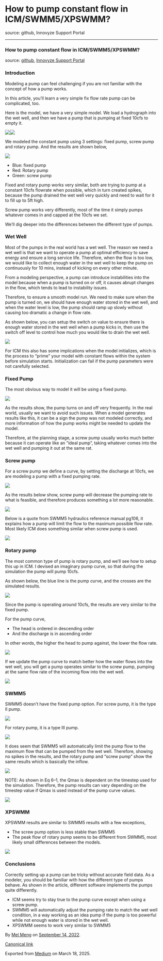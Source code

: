 # How to pump constant flow in ICM/SWMM5/XPSWMM?

source: github, Innovyze Support Portal

---

### How to pump constant flow in ICM/SWMM5/XPSWMM?

source: [github](https://github.com/mel-meng/hhnote/tree/main/hydraulics/pump), [Innovyze Support Portal](https://innovyze.force.com/support/s/article/How-to-pump-constant-flow-in-ICM-SWMM5-XPSWMM)

### Introduction

Modeling a pump can feel challenging if you are not familiar with the concept of how a pump works.

In this article, you’ll learn a very simple fix flow rate pump can be complicated, too.

Here is the model, we have a very simple model. We load a hydrograph into the wet well, and then we have a pump that is pumping at fixed 10cfs to empty it.

![](images\0_DVk5s9BJDNQI16gO.png)![](images\0_LnPMdrx5A2hedBL3.png)

We modeled the constant pump using 3 settings: fixed pump, screw pump and rotary pump. And the results are shown below,

![](images\0_Om0HKGXc-kiQ8z8v.png)

* Blue: fixed pump
* Red: Rotary pump
* Green: screw pump

Fixed and rotary pump works very similar, both are trying to pump at a constant 10cfs flowrate when possible, which in turn created spikes, because the pump drained the wet well very quickly and need to wait for it to fill up to 5ft high.

Screw pump works very differently, most of the time it simply pumps whatever comes in and capped at the 10cfs we set.

We’ll dig deeper into the differences between the different type of pumps.

### Wet Well

Most of the pumps in the real world has a wet well. The reason we need a wet well is that we want to operate a pump at optimal efficiency to save energy and ensure a long service life. Therefore, when the flow is too low, we would like to collect enough water in the wet well to keep the pump on continuously for 10 mins, instead of kicking on every other minute.

From a modeling perspective, a pump can introduce instabilities into the model because when a pump is turned on or off, it causes abrupt changes in the flow, which tends to lead to instability issues.

Therefore, to ensure a smooth model run. We need to make sure when the pump is turned on, we should have enough water stored in the wet well, and when the water level is low, the pump should ramp up slowly without causing too dramatic a change in flow rate.

As shown below, you can setup the switch on value to ensure there is enough water stored in the wet well when a pump kicks in, then use the switch off level to control how much you would like to drain the wet well.

![](images\0_KjIhDN53Nih1kOqr.png)

For ICM this also has some implications when the model initializes, which is the process to “prime” your model with constant flows within the system before simulation starts. Initialization can fail if the pump parameters were not carefully selected.

### Fixed Pump

The most obvious way to model it will be using a fixed pump.

![](images\0_CE8C8u1Qx3FdLhD4.png)

As the results show, the pump turns on and off very frequently. In the real world, usually we want to avoid such issues. When a model generates results like this, it can be a sign the pump was not modeled correctly, and more information of how the pump works might be needed to update the model.

Therefore, at the planning stage, a screw pump usually works much better because it can operate like an “ideal pump”, taking whatever comes into the wet well and pumping it out at the same rat.

### Screw pump

For a screw pump we define a curve, by setting the discharge at 10cfs, we are modeling a pump with a fixed pumping rate.

![](images\0_dTc1GiIBpJglD1_c.png)

As the results below show, screw pump will decrease the pumping rate to what is feasible, and therefore produces something a lot more reasonable.

![](images\0_alh4SfLOCmc9XqxD.png)

Below is a quote from SWMM5 hydraulics reference manual pg106, it explains how a pump will limit the flow to the maximum possible flow rate. Most likely ICM does something similar when screw pump is used.

![](images\0_k57TRlfodIzc_bVj.png)

### Rotary pump

The most common type of pump is rotary pump, and we’ll see how to setup this up in ICM. I devised an imaginary pump curve, so that during the simulation the pump will pump 10cfs.

As shown below, the blue line is the pump curve, and the crosses are the simulated results.

![](images\0_Pg2HcFTNomDAFkqw.png)

Since the pump is operating around 10cfs, the results are very similar to the fixed pump.

For the pump curve,

* The head is ordered in descending order
* And the discharge is in ascending order

In other words, the higher the head to pump against, the lower the flow rate.

![](images\0_SmK6tnpWhi9zEcof.png)

If we update the pump curve to match better how the water flows into the wet well, you will get a pump operates similar to the screw pump, pumping at the same flow rate of the incoming flow into the wet well.

![](images\0_cbnpLrSf6lwxHWCT.png)

### SWMM5

SWMM5 doesn’t have the fixed pump option. For screw pump, it is the type II pump.

![](images\0_mAGZYqwRA9KPfKag.png)

For rotary pump, it is a type III pump.

![](images\0_lh18cMqup9xv-Nce.png)

It does seem that SWMM5 will automatically limit the pump flow to the maximum flow that can be pumped from the wet well. Therefore, showing no spikes in the results, and the rotary pump and “screw pump” show the same results which is basically the inflow.

![](images\0_B0wB-mF_j65OqCei.png)

NOTE: As shown in Eq 6–1, the Qmax is dependent on the timestep used for the simulation. Therefore, the pump results can vary depending on the timestep value if Qmax is used instead of the pump curve values.

![](images\0_47GwiSh8uB37Wrrr.png)

### XPSWMM

XPSWMM results are similar to SWMM5 results with a few exceptions,

* The screw pump option is less stable than SWMM5
* The peak flow of rotary pump seems to be different from SWMM5, most likely small differences between the models.

![](images\0_-a2q3LXKadDttrou.png)

### Conclusions

Correctly setting up a pump can be tricky without accurate field data. As a modeler, you should be familiar with how the different type of pumps behave. As shown in the article, different software implements the pumps quite differently.

* ICM seems try to stay true to the pump curve except when using a screw pump.
* SWMM5 will automatically adjust the pumping rate to match the wet well condition, in a way working as an idea pump if the pump is too powerful while not enough water is stored in the wet well.
* XPSWMM seems to work very similar to SWMM5

By [Mel Meng](https://medium.com/@mel-meng-pe) on [September 14, 2022](https://medium.com/p/8b79cfcd485b).

[Canonical link](https://medium.com/@mel-meng-pe/how-to-pump-constant-flow-in-icm-swmm5-xpswmm-8b79cfcd485b)

Exported from [Medium](https://medium.com) on March 18, 2025.